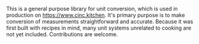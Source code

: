 This is a general purpose library for unit conversion, which is used in production on
https://www.cinc.kitchen. It's primary purpose is to  make conversion of 
measurements straightforward and accurate. Because it was first built with recipes in mind, 
many  unit systems unrelated to cooking are not yet included. Contributions are
welcome.
